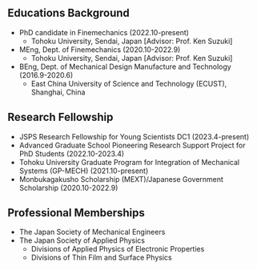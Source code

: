 ## Educations Background
* PhD candidate in Finemechanics (2022.10-present)
   * Tohoku University, Sendai, Japan [Advisor: Prof. Ken Suzuki]
* MEng, Dept. of Finemechanics (2020.10-2022.9)
   * Tohoku University, Sendai, Japan [Advisor: Prof. Ken Suzuki]
* BEng, Dept. of Mechanical Design Manufacture and Technology (2016.9-2020.6)
   * East China University of Science and Technology (ECUST), Shanghai, China

## Research Fellowship
* JSPS Research Fellowship for Young Scientists DC1 (2023.4-present)
* Advanced Graduate School Pioneering Research Support Project for PhD Students (2022.10-2023.4)
* Tohoku University Graduate Program for Integration of Mechanical Systems (GP-MECH) (2021.10-present)
* Monbukagakusho Scholarship (MEXT)/Japanese Government Scholarship (2020.10-2022.9)

## Professional Memberships
* The Japan Society of Mechanical Engineers
* The Japan Society of Applied Physics
  * Divisions of Applied Physics of Electronic Properties 
  * Divisions of Thin Film and Surface Physics

